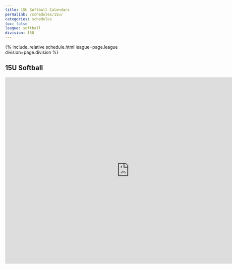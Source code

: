 ```yaml
---
title: 15U Softball Calendars
permalink: /schedules/15u/
categories: schedules
toc: false
league: softball
division: 15U
---
```


{% include_relative schedule.html league=page.league division=page.division %}

## 15U Softball
<iframe src="https://calendar.google.com/calendar/embed?src=1hhjemk3eb1crpb154n38bq58aenmll3%40import.calendar.google.com&ctz=America%2FLos_Angeles" style="border: 0" width="800" height="600" frameborder="0" scrolling="no"></iframe>
